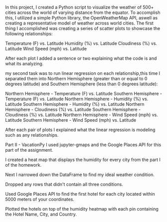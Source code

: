 In this project, I created a Python script to visualize the weather of 500+ cities across the world of varying distance from the equator. To accomplish this, I utilized a simple Python library, the OpenWeatherMap API, aswell as creating a representative model of weather across world cities.
The first thing I accomplished was creating a series of scatter plots to showcase the following relationships:

Temperature (F) vs. Latitude
Humidity (%) vs. Latitude
Cloudiness (%) vs. Latitude
Wind Speed (mph) vs. Latitude

After each plot I added a sentence or two explaining what the code is and what its analyzing.

my second task was to run linear regression on each relationship,this time I separated them into Northern Hemisphere (greater than or equal to 0 degrees latitude) and Southern Hemisphere (less than 0 degrees latitude):

Northern Hemisphere - Temperature (F) vs. Latitude
Southern Hemisphere - Temperature (F) vs. Latitude
Northern Hemisphere - Humidity (%) vs. Latitude
Southern Hemisphere - Humidity (%) vs. Latitude
Northern Hemisphere - Cloudiness (%) vs. Latitude
Southern Hemisphere - Cloudiness (%) vs. Latitude
Northern Hemisphere - Wind Speed (mph) vs. Latitude
Southern Hemisphere - Wind Speed (mph) vs. Latitude

After each pair of plots I explained what the linear regression is modeling such as any relationships.

Part II - VacationPy
I used jupyter-gmaps and the Google Places API for this part of the assignment.


I created a heat map that displays the humidity for every city from the part I of the homework.

Next I narrowed down the DataFrame to find my ideal weather condition. 


Dropped any rows that didn't contain all three conditions.


Used Google Places API to find the first hotel for each city located within 5000 meters of your coordinates.


Plotted the hotels on top of the humidity heatmap with each pin containing the Hotel Name, City, and Country.

